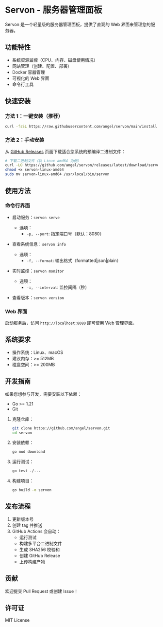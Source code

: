 # Servon - 服务器管理面板

Servon 是一个轻量级的服务器管理面板，提供了直观的 Web 界面来管理您的服务器。

## 功能特性

- 系统资源监控（CPU、内存、磁盘使用情况）
- 网站管理（创建、配置、部署）
- Docker 容器管理
- 可视化的 Web 界面
- 命令行工具

## 快速安装

### 方法 1：一键安装（推荐）

```bash
curl -fsSL https://raw.githubusercontent.com/angel/servon/main/install.sh | bash
```

### 方法 2：手动安装

从 [GitHub Releases](https://github.com/angel/servon/releases) 页面下载适合您系统的预编译二进制文件：

```bash
# 下载二进制文件（以 Linux amd64 为例）
curl -LO https://github.com/angel/servon/releases/latest/download/servon-linux-amd64
chmod +x servon-linux-amd64
sudo mv servon-linux-amd64 /usr/local/bin/servon
```

## 使用方法

### 命令行界面

- 启动服务：`servon serve`

  - 选项：
    - `-p, --port`: 指定端口号（默认：8080）

- 查看系统信息：`servon info`

  - 选项：
    - `-f, --format`: 输出格式（formatted|json|plain）

- 实时监控：`servon monitor`

  - 选项：
    - `-i, --interval`: 监控间隔（秒）

- 查看版本：`servon version`

### Web 界面

启动服务后，访问 `http://localhost:8080` 即可使用 Web 管理界面。

## 系统要求

- 操作系统：Linux、macOS
- 建议内存：>= 512MB
- 磁盘空间：>= 200MB

## 开发指南

如果您想参与开发，需要安装以下依赖：

- Go >= 1.21
- Git

1. 克隆仓库：

   ```bash
   git clone https://github.com/angel/servon.git
   cd servon
   ```

2. 安装依赖：

   ```bash
   go mod download
   ```

3. 运行测试：

   ```bash
   go test ./...
   ```

4. 构建项目：
   ```bash
   go build -o servon
   ```

## 发布流程

1. 更新版本号
2. 创建 tag 并推送
3. GitHub Actions 会自动：
   - 运行测试
   - 构建多平台二进制文件
   - 生成 SHA256 校验和
   - 创建 GitHub Release
   - 上传构建产物

## 贡献

欢迎提交 Pull Request 或创建 Issue！

## 许可证

MIT License
